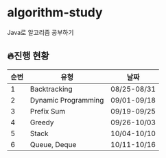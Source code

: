 # algorithm-study
Java로 알고리즘 공부하기

## 🔥진행 현황

| 순번 | 유형 | 날짜          |
|-----|------|-------------|
| 1 | Backtracking | 08/25-08/31 |
| 2 | Dynamic Programming | 09/01-09/18 |
 | 3 | Prefix Sum | 09/19-09/25 |
 | 4 | Greedy | 09/26-10/03 |
 | 5 | Stack | 10/04-10/10 |
 | 6 | Queue, Deque | 10/11-10/16 |